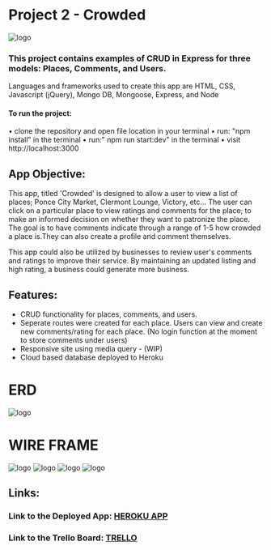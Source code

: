 # Project 2 - Crowded
![logo](http://i.imgur.com/L2QZdDP.png)
### This project contains examples of CRUD in Express for three models: Places, Comments, and Users.
Languages and frameworks used to create this app are HTML, CSS, Javascript (jQuery), Mongo DB, Mongoose, Express, and Node
#### To run the project:
• clone the repository and open file location in your terminal
• run: "npm install" in the terminal
• run:" npm run start:dev" in the terminal
• visit http://localhost:3000
## App Objective:
This app, titled 'Crowded' is designed to allow a user to view a list of places; Ponce City Market, Clermont Lounge, Victory, etc... The user can click on a particular place to view ratings and comments for the place; to make an informed decision on whether they want to patronize the place. The goal is to have comments indicate through a range of 1-5 how crowded a place is.They can also create a profile and comment themselves.

This app could also be utilized by businesses to review user's comments and ratings to improve their service. By maintaining an updated listing and high rating, a business could generate more business.
## Features:

* CRUD functionality for places, comments, and users.
* Seperate routes were created for each place. Users can view and create new comments/rating for each place. (No login function at the moment to store comments under users)
* Responsive site using media query - (WIP)
* Cloud based database deployed to Heroku
# ERD
![logo](http://i.imgur.com/NXja8aj.png "Crowd ERD")
# WIRE FRAME
![logo](http://i.imgur.com/VB2hXzT.png "Crowd ERD")
![logo](http://i.imgur.com/byyMWH1.png "Crowd ERD")
![logo](http://i.imgur.com/mkI7NYd.png "Crowd ERD")
![logo](http://i.imgur.com/PWKOgjw.png "Crowd ERD")






## Links:
### Link to the Deployed App: [HEROKU APP](https://crowdedpro.herokuapp.com/)
### Link to the Trello Board: [TRELLO](https://trello.com/b/QKoBpOQt/wdi-project-2-crowded)